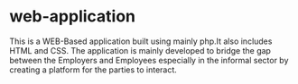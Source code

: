 # web-application

This is a WEB-Based application built using mainly php.It also includes HTML and CSS.
The application is mainly developed to bridge the gap between the Employers and Employees especially in the informal sector by creating a platform for the parties to interact.
